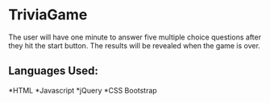 # TriviaGame

The user will have one minute to answer five multiple choice questions after they hit the start button. The results will be revealed when the game is over. 

## Languages Used:
*HTML
*Javascript
*jQuery
*CSS Bootstrap

